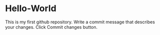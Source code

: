 # Hello-World
This is my first github repository.
Write a commit message that describes your changes.
Click Commit changes button.
